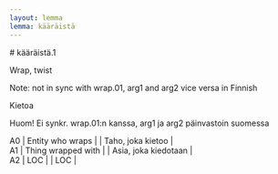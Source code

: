 ```yaml
---
layout: lemma
lemma: kääräistä
---
```


<div class="sense">
# <span class="sensename">kääräistä.1</span>

<span class="description">Wrap, twist</span>

Note: not in sync with wrap.01, arg1 and arg2 vice versa in Finnish

<span class="description">Kietoa</span>

Huom! Ei synkr. wrap.01:n kanssa, arg1 ja arg2 päinvastoin suomessa

A0 | Entity who wraps |   | Taho, joka kietoo |  
A1 | Thing wrapped with |   | Asia, joka kiedotaan |  
A2 | LOC |   | LOC |  

</div>

